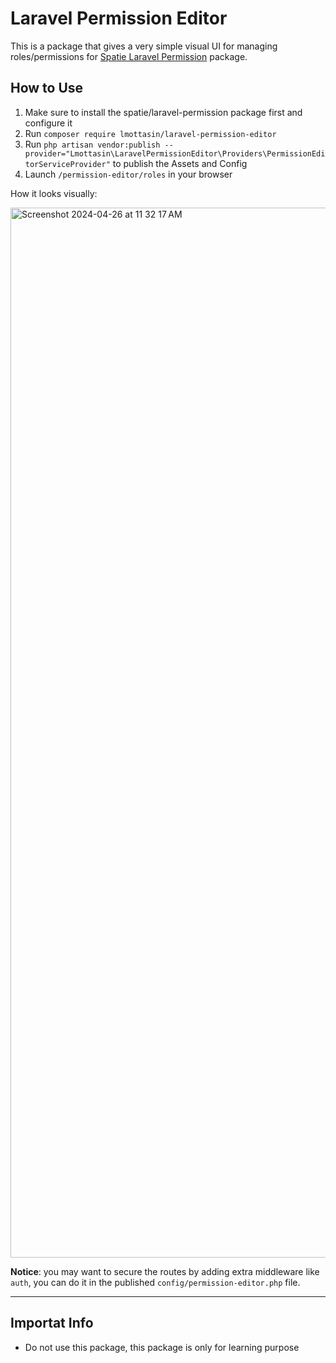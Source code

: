 # Laravel Permission Editor

This is a package that gives a very simple visual UI for managing roles/permissions for [Spatie Laravel Permission]() package.

## How to Use

1. Make sure to install the spatie/laravel-permission package first and configure it
2. Run `composer require lmottasin/laravel-permission-editor`
3. Run `php artisan vendor:publish --provider="Lmottasin\LaravelPermissionEditor\Providers\PermissionEditorServiceProvider"` to publish the Assets and Config
4. Launch `/permission-editor/roles` in your browser

How it looks visually:

<img width="1680" alt="Screenshot 2024-04-26 at 11 32 17 AM" src="https://github.com/lmottasin/laravel-permission-editor/assets/68915904/60904414-e8b4-4178-a21d-17a9e120d0c5">


**Notice**: you may want to secure the routes by adding extra middleware like `auth`, you can do it in the published `config/permission-editor.php` file.

---

## Importat Info

- Do not use this package, this package is only for learning purpose
